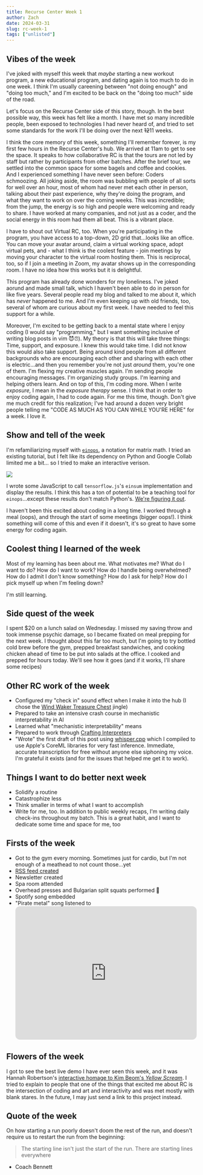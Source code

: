 ```yaml
---
title: Recurse Center Week 1
author: Zach
date: 2024-03-31
slug: rc-week-1
tags: ["unlisted"]
---
```



## Vibes of the week

I've joked with myself this week that _maybe_ starting a new workout program, a new educational program, and dating again is too much to do in one week. I think I'm usually careening between "not doing enough" and "doing too much," and I'm excited to be back on the "doing too much" side of the road.

Let's focus on the Recurse Center side of this story, though. In the best possible way, this week has felt like a month. I have met so many incredible people, been exposed to technologies I had never heard of, and tried to set some standards for the work I'll be doing over the next ~~12~~11 weeks.

I think the core memory of this week, something I'll remember forever, is my first few hours in the Recurse Center's hub. We arrived at 11am to get to see the space. It speaks to how collaborative RC is that the tours are not led by staff but rather by participants from other batches. After the brief tour, we settled into the common space for some bagels and coffee and cookies. And I experienced something I have never seen before: Coders schmoozing. All joking aside, the room was bubbling with people of all sorts for well over an hour, most of whom had never met each other in person, talking about their past experience, why they're doing the program, and what they want to work on over the coming weeks. This was incredible; from the jump, the energy is so high and people were welcoming and ready to share. I have worked at many companies, and not just as a coder, and the social energy in this room had them all beat. This is a vibrant place.

I have to shout out Virtual RC, too. When you're participating in the program, you have access to a top-down, 2D grid that...looks like an office. You can move your avatar around, claim a virtual working space, adopt virtual pets, and - what I think is the coolest feature - join meetings by moving your character to the virtual room hosting them. This is reciprocal, too, so if I join a meeting in Zoom, my avatar shows up in the corresponding room. I have no idea how this works but it is delightful.

This program has already done wonders for my loneliness. I've joked aorund and made small talk, which I haven't been able to do in person for like five years. Several people read my blog and talked to me about it, which has _never_ happened to me. And I'm even keeping up with old friends, too, several of whom are curious about my first week. I have needed to feel this support for a while.

Moreover, I'm excited to be getting back to a mental state where I enjoy coding (I would say "programming," but I want something inclusive of writing blog posts in vim 😈⏰). My theory is that this will take three things: Time, support, and exposure. I knew this would take time. I did not know this would also take support. Being around kind people from all different backgrounds who are encouraging each other and sharing with each other is electric...and then you remember you're not just _around_ them, you're one of them. I'm flexing my creative muscles again. I'm sending people encouraging messages. I'm organizing study groups. I'm learning and helping others learn. And on top of this, I'm coding more. When I write _exposure,_ I mean in the _exposure therapy_ sense. I think that in order to enjoy coding again, I had to code again. For me this time, though. Don't give me much credit for this realization; I've had around a dozen very bright people telling me "CODE AS MUCH AS YOU CAN WHILE YOU'RE HERE" for a week. I love it.

## Show and tell of the week

I'm refamiliarizing myself with [`einops`](http://einops.rocks/), a notation for matrix math. I tried an existing tutorial, but I felt like its dependency on Python and Google Collab limited me a bit... so I tried to make an interactive verison.

![](/post/rc-week1/einops.gif)

I wrote some JavaScript to call `tensorflow.js`'s `einsum` implementation and display the results. I think this has a ton of potential to be a teaching tool for `einops`...except these results don't match Python's. [We're figuring it out](https://github.com/tensorflow/tfjs/issues/8227).

I haven't been this excited about coding in a long time. I worked through a meal (oops), and through the start of some meetings (bigger oops!). I think something will come of this and even if it doesn't, it's so great to have some energy for coding again.

## Coolest thing I learned of the week

Most of my learning has been about me. What motivates me? What do I want to do? How do I want to work? How do I handle being overwhelmed? How do I admit I don't know something? How do I ask for help? How do I pick myself up when I'm feeling down?

I'm still learning.

## Side quest of the week

I spent $20 on a lunch salad on Wednesday. I missed my saving throw and took immense psychic damage, so I became fixated on meal prepping for the next week. I thought about this far too much, but I'm going to try bottled cold brew before the gym, prepped breakfast sandwiches, and cooking chicken ahead of time to be put into salads at the office. I cooked and prepped for hours today. We'll see how it goes (and if it works, I'll share some recipes)

## Other RC work of the week
- Configured my "check in" sound effect when I make it into the hub (I chose the [Wind Waker Treasure Chest](https://www.youtube.com/watch?v=7A0ida_hYxI) jingle)
- Prepared to take an intensive crash course in mechanistic interpretability in AI
- Learned what "mechanistic interpretability" means
- Prepared to work through [Crafting Interpreters](https://craftinginterpreters.com/)
- "Wrote" the first draft of this post using [whisper.cpp](https://github.com/ggerganov/whisper.cpp) which I compiled to use Apple's CoreML libraries for very fast inference. Immediate, accurate transcription for free without anyone else siphoning my voice. I'm grateful it exists (and for the issues that helped me get it to work).

## Things I want to do better next week
- Solidify a routine
- Catastrophize less
- Think smaller in terms of what I want to accomplish
- Write for me, too. In addition to public weekly recaps, I'm writing daily check-ins throughout my batch. This is a great habit, and I want to dedicate some time and space for me, too

## Firsts of the week
- Got to the gym every morning. Sometimes just for cardio, but I'm not enough of a meathead to not count those...yet
- [RSS feed created](https://github.com/zachlipp/lippingoff/commit/dcf19c0da24833229437e8dd26e517cce8c998ce)
- Newsletter created
- Spa room attended
- Overhead presses and Bulgarian split squats performed 🍑
- Spotify song embedded
- "Pirate metal" song listened to <iframe style="border-radius:12px" src="https://open.spotify.com/embed/track/65AqLyzascFDIQ055nr2dj?utm_source=generator" width="100%" height="352" frameBorder="0" allowfullscreen="" allow="autoplay; clipboard-write; encrypted-media; fullscreen; picture-in-picture" loading="lazy"></iframe>

## Flowers of the week
I got to see the best live demo I have ever seen this week, and it was Hannah Robertson's [interactive homage to Kim Beom's _Yellow Scream_](https://hannahilea.com/projects/yellow-scream/). I tried to explain to people that one of the things that excited me about RC is the intersection of coding and art and interactivity and was met mostly with blank stares. In the future, I may just send a link to this project instead.

## Quote of the week
On how starting a run poorly doesn't doom the rest of the run, and doesn't require us to restart the run from the beginning:
> The starting line isn't just the start of the run. There are starting lines everywhere
- Coach Bennett
